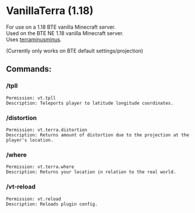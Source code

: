 # VanillaTerra (1.18)
For use on a 1.18 BTE vanilla Minecraft server.  
Used on the BTE NE 1.18 vanilla Minecraft server.  
Uses [terraminusminus](https://github.com/SmylerMC/terraminusminus).

(Currently only works on BTE default settings/projection)

## Commands:
### /tpll
```
Permission: vt.tpll
Description: Teleports player to latitude longitude coordinates.
```
### /distortion
```
Permission: vt.terra.distortion
Description: Returns amount of distortion due to the projection at the player's location.
```
### /where
```
Permission: vt.terra.where
Description: Returns your location in relation to the real world.
```
### /vt-reload
```
Permission: vt.reload
Description: Reloads plugin config.
```
